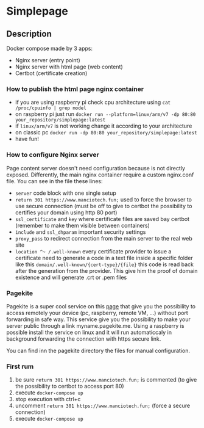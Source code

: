 # Simplepage

## Description

Docker compose made by 3 apps:
* Nginx server (entry point)
* Nginx server with html page (web content)
* Certbot (certificate creation)

### How to publish the html page nginx container

* if you are using raspberry pi check cpu architecture using
`cat /proc/cpuinfo | grep model`
* on raspberry pi just run 
`docker run --platform=linux/arm/v7 -dp 80:80 your_repository/simplepage:latest`
* if `linux/arm/v7` is not working change it according to your architecture
* on classic pc `docker run -dp 80:80 your_repository/simplepage:latest`
* have fun!

### How to configure Nginx server

Page content server doesn't need configuration because is
not directly exposed.
Differently, the main nginx container require a custom 
nginx.conf file.
You can see in the file these lines:
* `server` code block with one single setup
* `return 301 https://www.manciotech.fun;` used to force the 
    browser to use secure connection (must be off to give to certbot 
    the possibility to certifies your domain using http 80 port)
* `ssl_certificate` and `key` where certificate files are saved bay certbot (remember to 
  make them visible between containers)
* `include` and `ssl_dhparam` important security settings
* `proxy_pass` to redirect connection from the main server to the real web site
* `location ^~ /.well-known` every certificate provider to issue a certificate need to generate 
    a code in a text file inside a specific folder like this `domain/.well-known/{cert-type}/{file}`
    this code is read back after the generation from the provider. This give him the proof of domain
  existence and will generate .crt or .pem files

### Pagekite

Pagekite is a super cool service on this [page](https://pagekite.net) that give you the possibility
to access remotely your device (pc, raspberry, remote VM, ...) without port forwarding in safe way.
This service give you the possibility to make your server public through a link myname.pagekite.me.
Using a raspberry is possible install the service on linux and it will run automaticcaly in background
forwarding the connection with https secure link.

You can find inn the pagekite directory the files for manual configuration.

### First rum

1. be sure `return 301 https://www.manciotech.fun;` is commented (to give the possibility 
   to certbot to access port 80)
2. execute `docker-compose up`
3. stop execution with ctrl+c
4. uncomment `return 301 https://www.manciotech.fun;` (force a secure connection)
5. execute `docker-compose up`



  

